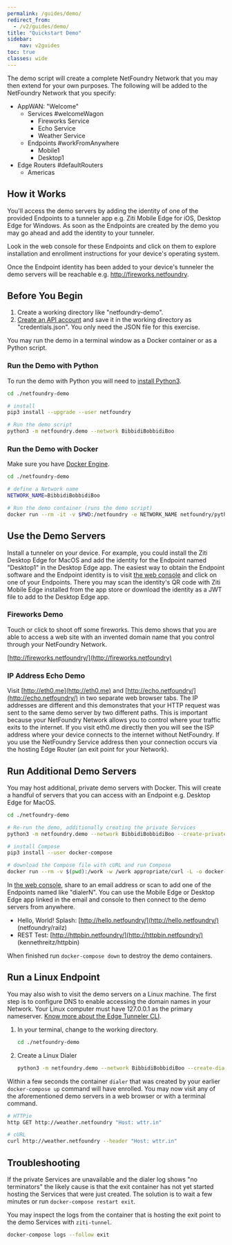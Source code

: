 ```yaml
---
permalink: /guides/demo/
redirect_from:
  - /v2/guides/demo/
title: "Quickstart Demo"
sidebar:
    nav: v2guides
toc: true
classes: wide
---
```


The demo script will create a complete NetFoundry Network that you may then extend for your own purposes. The following will be added to the NetFoundry Network that you specify:

* AppWAN: "Welcome"
    * Services #welcomeWagon
        * Fireworks Service
        * Echo Service
        * Weather Service
    * Endpoints #workFromAnywhere
        * Mobile1
        * Desktop1
* Edge Routers #defaultRouters
    * Americas

## How it Works

You'll access the demo servers by adding the identity of one of the provided Endpoints to a tunneler app e.g. Ziti Mobile Edge for iOS, Desktop Edge for Windows. As soon as the Endpoints are created by the demo you may go ahead and add the identity to your tunneler.

Look in the web console for these Endpoints and click on them to explore installation and enrollment instructions for your device's operating system.

Once the Endpoint identity has been added to your device's tunneler the demo servers will be reachable e.g. http://fireworks.netfoundry.

## Before You Begin

1. Create a working directory like "netfoundry-demo".
1. [Create an API account](/guides/authentication/#get-an-api-account) and save it in the working directory as "credentials.json". You only need the JSON file for this exercise.

You may run the demo in a terminal window as a Docker container or as a Python script.

### Run the Demo with Python

To run the demo with Python you will need to [install Python3](https://www.python.org/downloads/).

```bash
cd ./netfoundry-demo

# install
pip3 install --upgrade --user netfoundry

# Run the demo script
python3 -m netfoundry.demo --network BibbidiBobbidiBoo
```

### Run the Demo with Docker

Make sure you have [Docker Engine](https://docs.docker.com/engine/install/).

```bash
cd ./netfoundry-demo

# define a Network name
NETWORK_NAME=BibbidiBobbidiBoo

# Run the demo container (runs the demo script)
docker run --rm -it -v $PWD:/netfoundry -e NETWORK_NAME netfoundry/python:demo
```

## Use the Demo Servers

Install a tunneler on your device. For example, you could install the Ziti Desktop Edge for MacOS and add the identity for the Endpoint named "Desktop1" in the Desktop Edge app. The easiest way to obtain the Endpoint software and the Endpoint identity is to visit [the web console](https://nfconsole.io/login) and click on one of your Endpoints. There you may scan the identity's QR code with Ziti Mobile Edge installed from the app store or download the identity as a JWT file to add to the Desktop Edge app.

### Fireworks Demo

Touch or click to shoot off some fireworks. This demo shows that you are able to access a web site with an invented domain name that you control through your NetFoundry Network.

[http://fireworks.netfoundry/](http://fireworks.netfoundry)

### IP Address Echo Demo

Visit [http://eth0.me](http://eth0.me) and [http://echo.netfoundry/](http://echo.netfoundry/) in two separate web browser tabs. The IP addresses are different and this demonstrates that your HTTP request was sent to the same demo server by two different paths. This is important because your NetFoundry Network allows you to control where your traffic exits to the internet. If you visit eth0.me directly then you will see the ISP address where your device connects to the internet without NetFoundry. If you use the NetFoundry Service address then your connection occurs via the hosting Edge Router (an exit point for your Network).

## Run Additional Demo Servers

You may host additional, private demo servers with Docker. This will create a handful of servers that you can access with an Endpoint e.g. Desktop Edge for MacOS.

```bash
cd ./netfoundry-demo

# Re-run the demo, additionally creating the private Services
python3 -m netfoundry.demo --network BibbidiBobbidiBoo --create-private

# install Compose
pip3 install --user docker-compose

# download the Compose file with cURL and run Compose
docker run --rm -v $(pwd):/work -w /work appropriate/curl -L -o docker-compose.yml https://raw.githubusercontent.com/netfoundry/developer-tools/master/docker/docker-compose.yml && docker-compose up --detach
```

In [the web console](https://nfconsole.io/login), share to an email address or scan to add one of the Endpoints named like "dialerN". You can use the Mobile Edge or Desktop Edge app linked in the email and console to then connect to the demo servers from anywhere.

* Hello, World! Splash: [http://hello.netfoundry/](http://hello.netfoundry/) (netfoundry/railz)
* REST Test: [http://httpbin.netfoundry/](http://httpbin.netfoundry/) (kennethreitz/httpbin)

When finished run `docker-compose down` to destroy the demo containers.

## Run a Linux Endpoint

You may also wish to visit the demo servers on a Linux machine. The first step is to configure DNS to enable accessing the domain names in your Network. Your Linux computer must have 127.0.0.1 as the primary nameserver. [Know more about the Edge Tunneler CLI](https://support.netfoundry.io/hc/en-us/articles/360045177311).

1. In your terminal, change to the working directory.

    ```bash
    cd ./netfoundry-demo
    ```

1. Create a Linux Dialer

    ```bash
    python3 -m netfoundry.demo --network BibbidiBobbidiBoo --create-dialer
    ```

Within a few seconds the container `dialer` that was created by your earlier `docker-compose up` command  will have enrolled. You may now visit any of the aforementioned demo servers in a web browser or with a terminal command.

```bash
# HTTPie
http GET http://weather.netfoundry "Host: wttr.in"
```

```bash
# cURL
curl http://weather.netfoundry --header "Host: wttr.in"
```

## Troubleshooting

If the private Services are unavailable and the dialer log shows "no terminators" the likely cause is that the exit container has not yet started hosting the Services that were just created. The solution is to wait a few minutes or run `docker-compose restart exit`.

You may inspect the logs from the container that is hosting the exit point to the demo Services with `ziti-tunnel`.

```bash
docker-compose logs --follow exit
```

